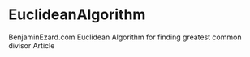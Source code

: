 # EuclideanAlgorithm
BenjaminEzard.com Euclidean Algorithm for finding greatest common divisor Article
